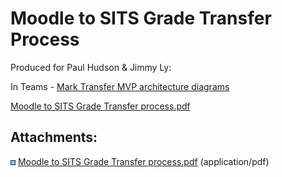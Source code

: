 # Moodle to SITS Grade Transfer Process

Produced for Paul Hudson & Jimmy Ly:

In Teams - [Mark Transfer MVP architecture diagrams](https://liveuclac.sharepoint.com/:f:/r/sites/LTALearning-DigEdchannel-CLC/Shared%20Documents/Data%20Integration%20(Marks%20Transfer,%20CLC,%20etc)/Assessment/Mark%20Transfer%20MVP%20architecture%20diagrams?csf=1&web=1&e=BGJ8XY)

[Moodle to SITS Grade Transfer process.pdf](attachments/292293629/292293628.pdf)

## Attachments:

<img src="images/icons/bullet_blue.gif" width="8" height="8" /> [Moodle to SITS Grade Transfer process.pdf](attachments/292293629/292293628.pdf) (application/pdf)

